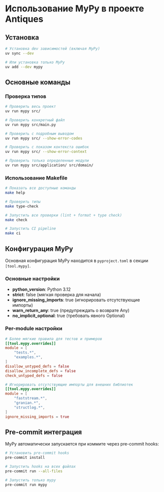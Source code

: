 # Использование MyPy в проекте Antiques

## Установка

```bash
# Установка dev зависимостей (включая MyPy)
uv sync --dev

# Или установка только MyPy
uv add --dev mypy
```

## Основные команды

### Проверка типов

```bash
# Проверить весь проект
uv run mypy src/

# Проверить конкретный файл
uv run mypy src/main.py

# Проверить с подробным выводом
uv run mypy src/ --show-error-codes

# Проверить с показом контекста ошибок
uv run mypy src/ --show-error-context

# Проверить только определенные модули
uv run mypy src/application/ src/domain/
```

### Использование Makefile

```bash
# Показать все доступные команды
make help

# Проверить типы
make type-check

# Запустить все проверки (lint + format + type check)
make check

# Запустить CI pipeline
make ci
```

## Конфигурация MyPy

Основная конфигурация MyPy находится в `pyproject.toml` в секции `[tool.mypy]`.

### Основные настройки

- **python_version**: Python 3.12
- **strict**: false (мягкая проверка для начала)
- **ignore_missing_imports**: true (игнорировать отсутствующие импорты)
- **warn_return_any**: true (предупреждать о возврате Any)
- **no_implicit_optional**: true (требовать явного Optional)

### Per-module настройки

```toml
# Более мягкие правила для тестов и примеров
[[tool.mypy.overrides]]
module = [
    "tests.*",
    "examples.*",
]
disallow_untyped_defs = false
disallow_incomplete_defs = false
check_untyped_defs = false

# Игнорировать отсутствующие импорты для внешних библиотек
[[tool.mypy.overrides]]
module = [
    "faststream.*",
    "granian.*",
    "structlog.*",
]
ignore_missing_imports = true
```

## Pre-commit интеграция

MyPy автоматически запускается при коммите через pre-commit hooks:

```bash
# Установить pre-commit hooks
pre-commit install

# Запустить hooks на всех файлах
pre-commit run --all-files

# Запустить только mypy
pre-commit run mypy
```
